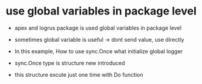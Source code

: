 # use global variables in package level

- apex and logrus package is used global variables in package level

- sometimes global variable is useful -> dont send value, use directly

- In this example, How to use sync.Once what initialize global logger

- sync.Once type is structure new introduced

- this structure excute just one time with Do function
